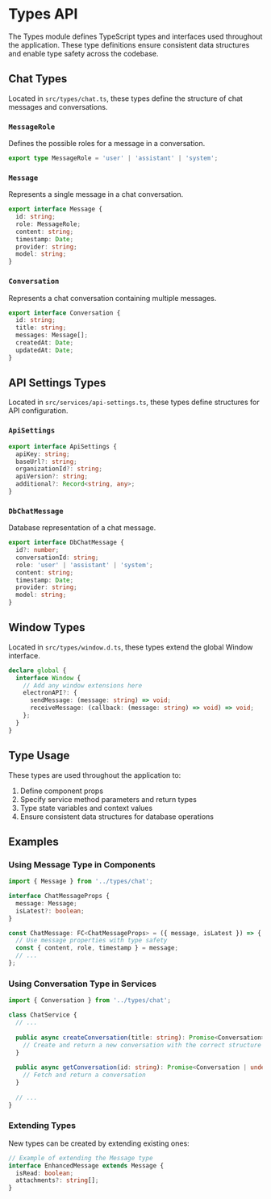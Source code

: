 # Types API

The Types module defines TypeScript types and interfaces used throughout the application. These type definitions ensure consistent data structures and enable type safety across the codebase.

## Chat Types

Located in `src/types/chat.ts`, these types define the structure of chat messages and conversations.

### `MessageRole`

Defines the possible roles for a message in a conversation.

```typescript
export type MessageRole = 'user' | 'assistant' | 'system';
```

### `Message`

Represents a single message in a chat conversation.

```typescript
export interface Message {
  id: string;
  role: MessageRole;
  content: string;
  timestamp: Date;
  provider: string;
  model: string;
}
```

### `Conversation`

Represents a chat conversation containing multiple messages.

```typescript
export interface Conversation {
  id: string;
  title: string;
  messages: Message[];
  createdAt: Date;
  updatedAt: Date;
}
```

## API Settings Types

Located in `src/services/api-settings.ts`, these types define structures for API configuration.

### `ApiSettings`

```typescript
export interface ApiSettings {
  apiKey: string;
  baseUrl?: string;
  organizationId?: string;
  apiVersion?: string;
  additional?: Record<string, any>;
}
```

### `DbChatMessage`

Database representation of a chat message.

```typescript
export interface DbChatMessage {
  id?: number;
  conversationId: string;
  role: 'user' | 'assistant' | 'system';
  content: string;
  timestamp: Date;
  provider: string;
  model: string;
}
```

## Window Types

Located in `src/types/window.d.ts`, these types extend the global Window interface.

```typescript
declare global {
  interface Window {
    // Add any window extensions here
    electronAPI?: {
      sendMessage: (message: string) => void;
      receiveMessage: (callback: (message: string) => void) => void;
    };
  }
}
```

## Type Usage

These types are used throughout the application to:

1. Define component props
2. Specify service method parameters and return types
3. Type state variables and context values
4. Ensure consistent data structures for database operations

## Examples

### Using Message Type in Components

```typescript
import { Message } from '../types/chat';

interface ChatMessageProps {
  message: Message;
  isLatest?: boolean;
}

const ChatMessage: FC<ChatMessageProps> = ({ message, isLatest }) => {
  // Use message properties with type safety
  const { content, role, timestamp } = message;
  // ...
};
```

### Using Conversation Type in Services

```typescript
import { Conversation } from '../types/chat';

class ChatService {
  // ...
  
  public async createConversation(title: string): Promise<Conversation> {
    // Create and return a new conversation with the correct structure
  }
  
  public async getConversation(id: string): Promise<Conversation | undefined> {
    // Fetch and return a conversation
  }
  
  // ...
}
```

### Extending Types

New types can be created by extending existing ones:

```typescript
// Example of extending the Message type
interface EnhancedMessage extends Message {
  isRead: boolean;
  attachments?: string[];
}
``` 